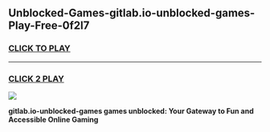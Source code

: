 
## Unblocked-Games-gitlab.io-unblocked-games-Play-Free-0f2l7
<h3>
<a href="https://premium76.site?title=gitlab.io-unblocked-games&ref=10A">CLICK TO PLAY</a></h3>
<hr>

<h3>
<a href="https://premium76.site?title=gitlab.io-unblocked-games&ref=10A">CLICK 2 PLAY</a>
  
</h3>

<a href="https://premium76.site?title=gitlab.io-unblocked-games&ref=10A"><img src="https://clearcache.store/games.png"></a>


**gitlab.io-unblocked-games games unblocked: Your Gateway to Fun and Accessible Online Gaming**
